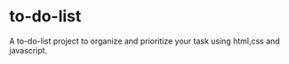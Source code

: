 # to-do-list 
A to-do-list project to organize and prioritize your task using html,css and javascript.
